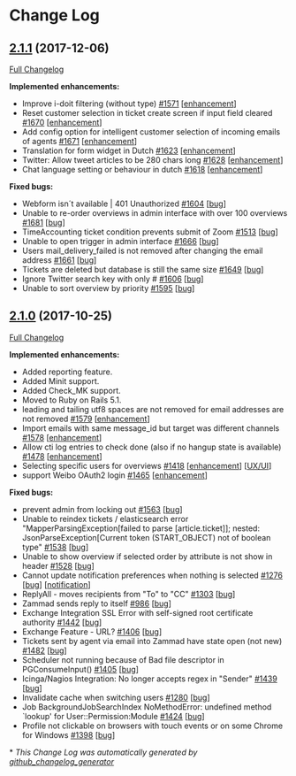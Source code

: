 # Change Log

## [2.1.1](https://github.com/zammad/zammad/tree/2.1.1) (2017-12-06)
[Full Changelog](https://github.com/zammad/zammad/compare/2.1.0...2.1.1)

**Implemented enhancements:**
- Improve i-doit filtering \(without type\) [\#1571](https://github.com/zammad/zammad/issues/1571) [[enhancement](https://github.com/zammad/zammad/labels/enhancement)]
- Reset customer selection in ticket create screen if input field cleared [\#1670](https://github.com/zammad/zammad/issues/1670) [[enhancement](https://github.com/zammad/zammad/labels/enhancement)]
- Add config option for intelligent customer selection of incoming emails of agents [\#1671](https://github.com/zammad/zammad/issues/1671) [[enhancement](https://github.com/zammad/zammad/labels/enhancement)]
- Translation for form widget in Dutch [\#1623](https://github.com/zammad/zammad/issues/1623) [[enhancement](https://github.com/zammad/zammad/labels/enhancement)]
- Twitter: Allow tweet articles to be 280 chars long [\#1628](https://github.com/zammad/zammad/issues/1628) [[enhancement](https://github.com/zammad/zammad/labels/enhancement)]
- Chat language setting or behaviour in dutch [\#1618](https://github.com/zammad/zammad/issues/1618) [[enhancement](https://github.com/zammad/zammad/labels/enhancement)]


**Fixed bugs:**
- Webform isn´t available | 401 Unauthorized [\#1604](https://github.com/zammad/zammad/issues/1604) [[bug](https://github.com/zammad/zammad/labels/bug)]
- Unable to re-order overviews in admin interface with over 100 overviews [\#1681](https://github.com/zammad/zammad/issues/1681) [[bug](https://github.com/zammad/zammad/labels/bug)]
- TimeAccounting ticket condition prevents submit of Zoom [\#1513](https://github.com/zammad/zammad/issues/1513) [[bug](https://github.com/zammad/zammad/labels/bug)]
- Unable to open trigger in admin interface [\#1666](https://github.com/zammad/zammad/issues/1666) [[bug](https://github.com/zammad/zammad/labels/bug)]
- Users mail\_delivery\_failed is not removed after changing the email address [\#1661](https://github.com/zammad/zammad/issues/1661) [[bug](https://github.com/zammad/zammad/labels/bug)]
- Tickets are deleted but database is still the same size [\#1649](https://github.com/zammad/zammad/issues/1649) [[bug](https://github.com/zammad/zammad/labels/bug)]
- Ignore Twitter search key with only \# [\#1606](https://github.com/zammad/zammad/issues/1606) [[bug](https://github.com/zammad/zammad/labels/bug)]
- Unable to sort overview by priority  [\#1595](https://github.com/zammad/zammad/issues/1595) [[bug](https://github.com/zammad/zammad/labels/bug)]


## [2.1.0](https://github.com/zammad/zammad/tree/2.1.0) (2017-10-25)
[Full Changelog](https://github.com/zammad/zammad/compare/2.0.0...2.1.0)

**Implemented enhancements:**
- Added reporting feature.
- Added Minit support.
- Added Check_MK support.
- Moved to Ruby on Rails 5.1.
- leading and tailing utf8 spaces are not removed for email addresses are not removed [\#1579](https://github.com/zammad/zammad/issues/1579) [[enhancement](https://github.com/zammad/zammad/labels/enhancement)]
- Import emails with same message\_id but target was different channels [\#1578](https://github.com/zammad/zammad/issues/1578) [[enhancement](https://github.com/zammad/zammad/labels/enhancement)]
- Allow cti log entries to check done \(also if no hangup state is available\) [\#1478](https://github.com/zammad/zammad/issues/1478) [[enhancement](https://github.com/zammad/zammad/labels/enhancement)]
- Selecting specific users for overviews [\#1418](https://github.com/zammad/zammad/issues/1418) [[enhancement](https://github.com/zammad/zammad/labels/enhancement)] [[UX/UI](https://github.com/zammad/zammad/labels/UX/UI)]
- support Weibo OAuth2 login [\#1465](https://github.com/zammad/zammad/issues/1465) [[enhancement](https://github.com/zammad/zammad/labels/enhancement)]


**Fixed bugs:**
- prevent admin from locking out [\#1563](https://github.com/zammad/zammad/issues/1563) [[bug](https://github.com/zammad/zammad/labels/bug)]
- Unable to reindex tickets / elasticsearch error "MapperParsingException\[failed to parse \[article.ticket\]\]; nested: JsonParseException\[Current token \(START\_OBJECT\) not of boolean type" [\#1538](https://github.com/zammad/zammad/issues/1538) [[bug](https://github.com/zammad/zammad/labels/bug)]
- Unable to show overview if selected order by attribute is not show in header [\#1528](https://github.com/zammad/zammad/issues/1528) [[bug](https://github.com/zammad/zammad/labels/bug)]
- Cannot update notification preferences when nothing is selected [\#1276](https://github.com/zammad/zammad/issues/1276) [[bug](https://github.com/zammad/zammad/labels/bug)] [[notification](https://github.com/zammad/zammad/labels/notification)]
- ReplyAll - moves recipients from "To" to "CC" [\#1303](https://github.com/zammad/zammad/issues/1303) [[bug](https://github.com/zammad/zammad/labels/bug)]
- Zammad sends reply to itself [\#986](https://github.com/zammad/zammad/issues/986) [[bug](https://github.com/zammad/zammad/labels/bug)]
- Exchange Integration SSL Error with self-signed root certificate authority  [\#1442](https://github.com/zammad/zammad/issues/1442) [[bug](https://github.com/zammad/zammad/labels/bug)]
- Exchange Feature - URL? [\#1406](https://github.com/zammad/zammad/issues/1406) [[bug](https://github.com/zammad/zammad/labels/bug)]
- Tickets sent by agent via email into Zammad have state open \(not new\) [\#1482](https://github.com/zammad/zammad/issues/1482) [[bug](https://github.com/zammad/zammad/labels/bug)]
- Scheduler not running because of Bad file descriptor in PGConsumeInput\(\) [\#1405](https://github.com/zammad/zammad/issues/1405) [[bug](https://github.com/zammad/zammad/labels/bug)]
- Icinga/Nagios Integration: No longer accepts regex in "Sender" [\#1439](https://github.com/zammad/zammad/issues/1439) [[bug](https://github.com/zammad/zammad/labels/bug)]
- Invalidate cache when switching users [\#1280](https://github.com/zammad/zammad/issues/1280) [[bug](https://github.com/zammad/zammad/labels/bug)]
- Job BackgroundJobSearchIndex NoMethodError: undefined method `lookup' for User::Permission:Module [\#1424](https://github.com/zammad/zammad/issues/1424) [[bug](https://github.com/zammad/zammad/labels/bug)]
- Profile not clickable on browsers with touch events or on some Chrome for Windows [\#1398](https://github.com/zammad/zammad/issues/1398) [[bug](https://github.com/zammad/zammad/labels/bug)]


\* *This Change Log was automatically generated by [github_changelog_generator](https://github.com/skywinder/Github-Changelog-Generator)*
